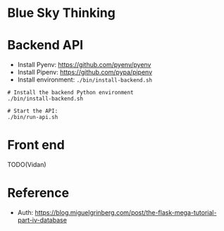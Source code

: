 # Blue Sky Thinking

# Backend API
- Install Pyenv: https://github.com/pyenv/pyenv
- Install Pipenv: https://github.com/pypa/pipenv
- Install environment: `./bin/install-backend.sh`

```shell
# Install the backend Python environment
./bin/install-backend.sh

# Start the API:
./bin/run-api.sh
```

# Front end
TODO(Vidan)

# Reference
- Auth: https://blog.miguelgrinberg.com/post/the-flask-mega-tutorial-part-iv-database
